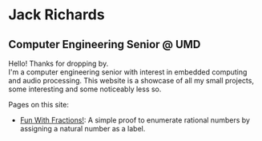 # Jack Richards
## Computer Engineering Senior @ UMD  
Hello! Thanks for dropping by.  
I'm a computer engineering senior with interest in embedded computing and audio processing. This website is a showcase of all my small projects, some interesting and some noticeably less so.

Pages on this site:  
- [Fun With Fractions!](https://jrichards15.github.io/2020/06/13/FUN-WITH-FRACTIONS.html): A simple proof to enumerate rational numbers by assigning a natural number as a label. 
